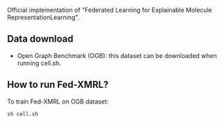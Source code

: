 Official implementation of "Federated Learning for Explainable Molecule RepresentationLearning".

## Data download
- Open Graph Benchmark (OGB): this dataset can be downloaded when running cell.sh.


## How to run Fed-XMRL?

To train Fed-XMRL on OGB dataset:

```python
sh cell.sh
```



